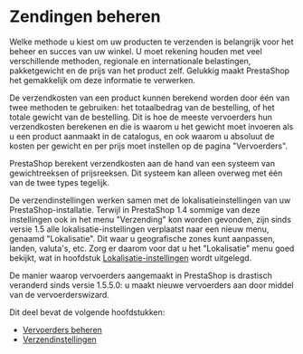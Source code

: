 # Zendingen beheren

Welke methode u kiest om uw producten te verzenden is belangrijk voor het beheer en succes van uw winkel. U moet rekening houden met veel verschillende methoden, regionale en internationale belastingen, pakketgewicht en de prijs van het product zelf. Gelukkig maakt PrestaShop het gemakkelijk om deze informatie te verwerken.

De verzendkosten van een product kunnen berekend worden door één van twee methoden te gebruiken: het totaalbedrag van de bestelling, of het totale gewicht van de bestelling. Dit is hoe de meeste vervoerders hun verzendkosten berekenen en die is waarom u het gewicht moet invoeren als u een product aanmaakt in de catalogus, en ook waarom u absoluut de kosten per gewicht en per prijs moet instellen op de pagina "Vervoerders".

PrestaShop berekent verzendkosten aan de hand van een systeem van gewichtreeksen of prijsreeksen. Dit systeem kan alleen overweg met één van de twee types tegelijk.

De verzendinstellingen werken samen met de lokalisatieinstellingen van uw PrestaShop-installatie. Terwijl in PrestaShop 1.4 sommige van deze instellingen ook in het menu "Verzending" kon worden gevonden, zijn sinds versie 1.5 alle lokalisatie-instellingen verplaatst naar een nieuw menu, genaamd "Lokalisatie". Dit waar u geografische zones kunt aanpassen, landen, valuta's, etc. Zorg er daarom voor dat u het "Lokalisatie" menu goed bekijkt, wat in hoofdstuk [Lokalisatie-instellingen](../lokalisatie-instellingen/) wordt uitgelegd.

De manier waarop vervoerders aangemaakt in PrestaShop is drastisch veranderd sinds versie 1.5.5.0: u maakt nieuwe vervoerders aan door middel van de vervoerderswizard.

Dit deel bevat de volgende hoofdstukken:

* [Vervoerders beheren](vervoerders-beheren.md)
* [Verzendinstellingen](verzendinstellingen.md)
